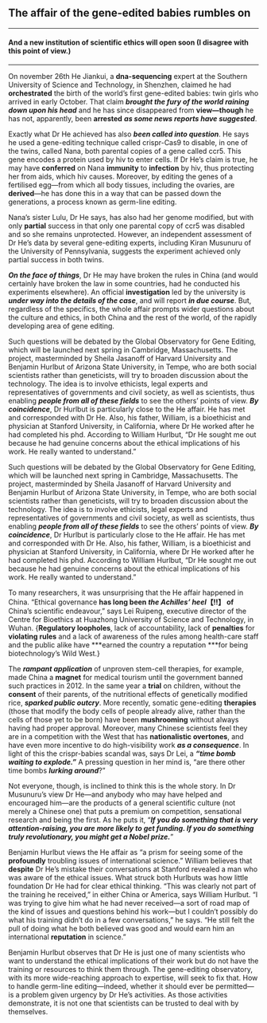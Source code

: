 ## The affair of the gene-edited babies rumbles on  

-----

#### And a new institution of scientific ethics will open soon (I disagree with this point of view.)  


-----

On november 26th He Jiankui, a **dna-sequencing** expert at the Southern University of Science and Technology, in Shenzhen, claimed he had **orchestrated** the birth of the world’s first gene-edited babies: twin girls who arrived in early October. That claim ***brought the fury of the world raining down upon his head*** and he has since disappeared from **view—though** he has not, apparently, been **arrested** ***as some news reports have suggested***.

Exactly what Dr He achieved has also ***been called into question***. He says he used a gene-editing technique called crispr-Cas9 to disable, in one of the twins, called Nana, both parental copies of a gene called ccr5. This gene encodes a protein used by hiv to enter cells. If Dr He’s claim is true, he may have **conferred** on Nana **immunity** to **infection** by hiv, thus protecting her from aids, which hiv causes. Moreover, by editing the genes of a fertilised egg—from which all body tissues, including the ovaries, are **derived**—he has done this in a way that can be passed down the generations, a process known as germ-line editing.

Nana’s sister Lulu, Dr He says, has also had her genome modified, but with only **partial** success in that only one parental copy of ccr5 was disabled and so she remains unprotected. However, an independent assessment of Dr He’s data by several gene-editing experts, including Kiran Musunuru of the University of Pennsylvania, suggests the experiment achieved only partial success in both twins.

***On the face of things***, Dr He may have broken the rules in China (and would certainly have broken the law in some countries, had he conducted his experiments elsewhere). An official **investigation** led by the university is ***under way into the details of the case***, and will report ***in due course***. But, regardless of the specifics, the whole affair prompts wider questions about the culture and ethics, in both China and the rest of the world, of the rapidly developing area of gene editing.

Such questions will be debated by the Global Observatory for Gene Editing, which will be launched next spring in Cambridge, Massachusetts. The project, masterminded by Sheila Jasanoff of Harvard University and Benjamin Hurlbut of Arizona State University, in Tempe, who are both social scientists rather than geneticists, will try to broaden discussion about the technology. The idea is to involve ethicists, legal experts and representatives of governments and civil society, as well as scientists, thus enabling ***people from all of these fields*** to see the others’ points of view. ***By coincidence***, Dr Hurlbut is particularly close to the He affair. He has met and corresponded with Dr He. Also, his father, William, is a bioethicist and physician at Stanford University, in California, where Dr He worked after he had completed his phd. According to William Hurlbut, “Dr He sought me out because he had genuine concerns about the ethical implications of his work. He really wanted to understand.”

Such questions will be debated by the Global Observatory for Gene Editing, which will be launched next spring in Cambridge, Massachusetts. The project, masterminded by Sheila Jasanoff of Harvard University and Benjamin Hurlbut of Arizona State University, in Tempe, who are both social scientists rather than geneticists, will try to broaden discussion about the technology. The idea is to involve ethicists, legal experts and representatives of governments and civil society, as well as scientists, thus enabling ***people from all of these fields*** to see the others’ points of view. ***By coincidence***, Dr Hurlbut is particularly close to the He affair. He has met and corresponded with Dr He. Also, his father, William, is a bioethicist and physician at Stanford University, in California, where Dr He worked after he had completed his phd. According to William Hurlbut, “Dr He sought me out because he had genuine concerns about the ethical implications of his work. He really wanted to understand.”

To many researchers, it was unsurprising that the He affair happened in China. “Ethical governance **has long been ***the Achilles’ heel***【!!】 of** China’s scientific endeavour,” says Lei Ruipeng, executive director of the Centre for Bioethics at Huazhong University of Science and Technology, in Wuhan. {**Regulatory loopholes**, lack of accountability, lack of **penalties** for **violating rules** and a lack of awareness of the rules among health-care staff and the public alike have ***earned the country a reputation ***for being biotechnology’s Wild West.}

The ***rampant application*** of unproven stem-cell therapies, for example, made China a **magnet** for medical tourism until the government banned such practices in 2012. In the same year a **trial** on children, without the **consent** of their parents, of the nutritional effects of genetically modified rice, ***sparked public outcry***. More recently, somatic gene-editing **therapies** (those that modify the body cells of people already alive, rather than the cells of those yet to be born) have been **mushrooming** without always having had proper approval. Moreover, many Chinese scientists feel they are in a competition with the West that has **nationalistic overtones**, and have even more incentive to do high-visibility work ***as a consequence***. In light of this the crispr-babies scandal was, says Dr Lei, a ***“time bomb waiting to explode.”*** A pressing question in her mind is, “are there other time bombs ***lurking around***?”

Not everyone, though, is inclined to think this is the whole story. In Dr Musunuru’s view Dr He—and anybody who may have helped and encouraged him—are the products of a general scientific culture (not merely a Chinese one) that puts a premium on competition, sensational research and being the first. As he puts it, “***If you do something that is very attention-raising, you are more likely to get funding. If you do something truly revolutionary, you might get a Nobel prize.***”

Benjamin Hurlbut views the He affair as “a prism for seeing some of the **profoundly** troubling issues of international science.” William believes that **despite** Dr He’s mistake their conversations at Stanford revealed a man who was aware of the ethical issues. What struck both Hurlbuts was how little foundation Dr He had for clear ethical thinking. “This was clearly not part of the training he received,” in either China or America, says William Hurlbut. “I was trying to give him what he had never received—a sort of road map of the kind of issues and questions behind his work—but I couldn’t possibly do what his training didn’t do in a few conversations,” he says. “He still felt the pull of doing what he both believed was good and would earn him an international **reputation** in science.”

Benjamin Hurlbut observes that Dr He is just one of many scientists who want to understand the ethical implications of their work but do not have the training or resources to think them through. The gene-editing observatory, with its more wide-reaching approach to expertise, will seek to fix that. How to handle germ-line editing—indeed, whether it should ever be permitted—is a problem given urgency by Dr He’s activities. As those activities demonstrate, it is not one that scientists can be trusted to deal with by themselves.
